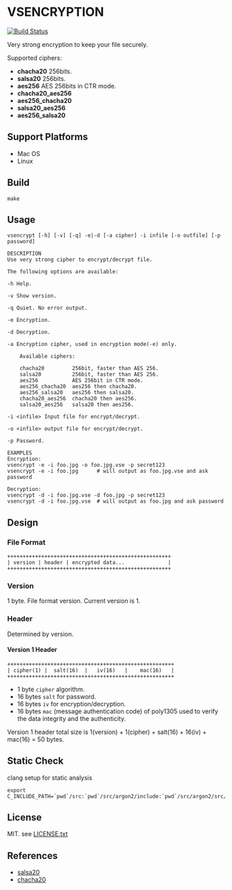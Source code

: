 # VSENCRYPTION

[![Build Status](https://travis-ci.org/mingchen/vsencryption.svg?branch=master)](https://travis-ci.org/mingchen/vsencryption)

Very strong encryption to keep your file securely.

Supported ciphers:

- **chacha20**          256bits.
- **salsa20**           256bits.
- **aes256**            AES 256bits in CTR mode.
- **chacha20_aes256**
- **aes256_chacha20**
- **salsa20_aes256**
- **aes256_salsa20**

## Support Platforms

- Mac OS
- Linux

## Build

    make

## Usage

    vsencrypt [-h] [-v] [-q] -e|-d [-a cipher] -i infile [-o outfile] [-p password]

    DESCRIPTION
    Use very strong cipher to encrypt/decrypt file.

    The following options are available:

    -h Help.

    -v Show version.

    -q Quiet. No error output.

    -e Encryption.

    -d Decryption.

    -a Encryption cipher, used in encryption mode(-e) only.

        Available ciphers:

        chacha20         256bit, faster than AES 256.
        salsa20          256bit, faster than AES 256.
        aes256           AES 256bit in CTR mode.
        aes256_chacha20  aes256 then chacha20.
        aes256_salsa20   aes256 then salsa20.
        chacha20_aes256  chacha20 then aes256.
        salsa20_aes256   salsa20 then aes256.

    -i <infile> Input file for encrypt/decrypt.

    -o <infile> output file for encrypt/decrypt.

    -p Password.

    EXAMPLES
    Encryption:
    vsencrypt -e -i foo.jpg -o foo.jpg.vse -p secret123
    vsencrypt -e -i foo.jpg      # will output as foo.jpg.vse and ask password

    Decryption:
    vsencrypt -d -i foo.jpg.vse -d foo.jpg -p secret123
    vsencrypt -d -i foo.jpg.vse  # will output as foo.jpg and ask password

## Design

### File Format

    +++++++++++++++++++++++++++++++++++++++++++++++++++++
    | version | header | encrypted data...              |
    +++++++++++++++++++++++++++++++++++++++++++++++++++++

### Version

 1 byte. File format version. Current version is 1.

### Header

  Determined by version.

#### Version 1 Header

    ++++++++++++++++++++++++++++++++++++++++++++++++++++++
    | cipher(1) |  salt(16)  |   iv(16)   |    mac(16)   |
    ++++++++++++++++++++++++++++++++++++++++++++++++++++++

- 1 byte `cipher` algorithm.
- 16 bytes `salt` for password.
- 16 bytes `iv` for encryption/decryption.
- 16 bytes `mac` (message authentication code) of poly1305 used to verify the data integrity and the authenticity.

Version 1 header total size is 1(version) + 1(cipher) + salt(16) + 16(iv) + mac(16) = 50 bytes.

## Static Check

clang setup for static analysis

    export C_INCLUDE_PATH=`pwd`/src:`pwd`/src/argon2/include:`pwd`/src/argon2/src/blake2

## License

MIT. see [LICENSE.txt](LICENSE.txt)

## References

* [salsa20](https://cr.yp.to/salsa20.html)
* [chacha20](https://cr.yp.to/chacha.html)
